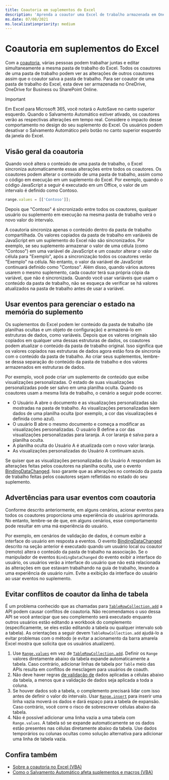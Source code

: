 ```yaml
---
title: Coautoria em suplementos do Excel
description: 'Aprenda a coautor uma Excel de trabalho armazenada em OneDrive, OneDrive for Business ou SharePoint Online.'
ms.date: 07/08/2021
ms.localizationpriority: medium
---
```



# <a name="coauthoring-in-excel-add-ins"></a>Coautoria em suplementos do Excel  

Com a [coautoria](https://support.microsoft.com/office/7152aa8b-b791-414c-a3bb-3024e46fb104), várias pessoas podem trabalhar juntas e editar simultaneamente a mesma pasta de trabalho do Excel. Todos os coautores de uma pasta de trabalho podem ver as alterações de outros coautores assim que o coautor salva a pasta de trabalho. Para ser coautor de uma pasta de trabalho do Excel, esta deve ser armazenada no OneDrive, OneDrive for Business ou SharePoint Online.

> [!IMPORTANT]
> Em Excel para Microsoft 365, você notará o AutoSave no canto superior esquerdo. Quando o Salvamento Automático estiver ativado, os coautores verão as respectivas alterações em tempo real. Considere o impacto desse comportamento no design do seu suplemento do Excel. Os usuários podem desativar o Salvamento Automático pelo botão no canto superior esquerdo da janela do Excel.

## <a name="coauthoring-overview"></a>Visão geral da coautoria

Quando você altera o conteúdo de uma pasta de trabalho, o Excel sincroniza automaticamente essas alterações entre todos os coautores. Os coautores podem alterar o conteúdo de uma pasta de trabalho, assim como o código em execução em um suplemento do Excel. Por exemplo, quando o código JavaScript a seguir é executado em um Office, o valor de um intervalo é definido como Contoso.

```js
range.values = [['Contoso']];
```

Depois que "Contoso" é sincronizado entre todos os coautores, qualquer usuário ou suplemento em execução na mesma pasta de trabalho verá o novo valor do intervalo.

A coautoria sincroniza apenas o conteúdo dentro da pasta de trabalho compartilhada. Os valores copiados da pasta de trabalho em variáveis de JavaScript em um suplemento do Excel não são sincronizados. Por exemplo, se seu suplemento armazenar o valor de uma célula (como "Contoso") em uma variável de JavaScript e um coautor alterar o valor da célula para "Exemplo", após a sincronização todos os coautores verão "Exemplo" na célula. No entanto, o valor da variável de JavaScript continuará definido como "Contoso". Além disso, quando vários autores usarem o mesmo suplemento, cada coautor terá sua própria cópia da variável, que não é sincronizada. Quando você usar variáveis que usam o conteúdo da pasta de trabalho, não se esqueça de verificar se há valores atualizados na pasta de trabalho antes de usar a variável.

## <a name="use-events-to-manage-the-in-memory-state-of-your-add-in"></a>Usar eventos para gerenciar o estado na memória do suplemento

Os suplementos do Excel podem ler conteúdo da pasta de trabalho (de planilhas ocultas e um objeto de configuração) e armazená-lo em estruturas de dados, como variáveis. Depois que os valores originais são copiados em qualquer uma dessas estruturas de dados, os coautores podem atualizar o conteúdo da pasta de trabalho original. Isso significa que os valores copiados nas estruturas de dados agora estão fora de sincronia com o conteúdo da pasta de trabalho. Ao criar seus suplementos, lembre-se dessa separação do conteúdo da pasta de trabalho e dos valores armazenados em estruturas de dados.

Por exemplo, você pode criar um suplemento de conteúdo que exibe visualizações personalizadas. O estado de suas visualizações personalizadas pode ser salvo em uma planilha oculta. Quando os coautores usam a mesma lista de trabalho, o cenário a seguir pode ocorrer.

- O Usuário A abre o documento e as visualizações personalizadas são mostradas na pasta de trabalho. As visualizações personalizadas leem dados de uma planilha oculta (por exemplo, a cor das visualizações é definida como azul).
- O usuário B abre o mesmo documento e começa a modificar as visualizações personalizadas. O usuário B define a cor das visualizações personalizadas para laranja. A cor laranja é salva para a planilha oculta.
- A planilha oculta do Usuário A é atualizada com o novo valor laranja.
- As visualizações personalizadas do Usuário A continuam azuis.

Se quiser que as visualizações personalizadas do Usuário A respondam às alterações feitas pelos coautores na planilha oculta, use o evento [BindingDataChanged](/javascript/api/office/office.bindingdatachangedeventargs). Isso garante que as alterações no conteúdo da pasta de trabalho feitas pelos coautores sejam refletidas no estado do seu suplemento.

## <a name="caveats-to-using-events-with-coauthoring"></a>Advertências para usar eventos com coautoria

Conforme descrito anteriormente, em alguns cenários, acionar eventos para todos os coautores proporciona uma experiência do usuários aprimorada. No entanto, lembre-se de que, em alguns cenários, esse comportamento pode resultar em uma má experiência do usuário.

Por exemplo, em cenários de validação de dados, é comum exibir a interface do usuário em resposta a eventos. O evento [BindingDataChanged](/javascript/api/office/office.bindingdatachangedeventargs) descrito na seção anterior é executado quando um usuário local ou coautor (remoto) altera o conteúdo da pasta de trabalho na associação. Se o manipulador de eventos `BindingDataChanged` do evento exibir a interface do usuário, os usuários verão a interface do usuário que não está relacionada às alterações em que estavam trabalhando na guia de trabalho, levando a uma experiência de usuário ruim. Evite a exibição da interface do usuário ao usar eventos no suplemento.

## <a name="avoid-table-row-coauthoring-conflicts"></a>Evitar conflitos de coautor da linha de tabela

É um problema conhecido que as chamadas para [`TableRowCollection.add`](/javascript/api/excel/excel.tablerowcollection#excel-excel-tablerowcollection-add-member(1)) a API podem causar conflitos de coautoria. Não recomendamos o uso dessa API se você antecipar que seu complemento será executado enquanto outros usuários estão editando a workbook do complemento (especificamente, se eles estão editando a tabela ou qualquer intervalo sob a tabela). As orientações a seguir devem `TableRowCollection.add` ajudá-lo a evitar problemas com o método (e evitar a acionamento da barra amarela Excel mostra que solicita que os usuários atualizem).

1. Use [`Range.values`](/javascript/api/excel/excel.range#excel-excel-range-values-member) em vez de [`TableRowCollection.add`](/javascript/api/excel/excel.tablerowcollection#excel-excel-tablerowcollection-add-member(1)). Definir os `Range` valores diretamente abaixo da tabela expande automaticamente a tabela. Caso contrário, adicionar linhas de tabela por `Table` meio das APIs resulta em conflitos de mesclagem para usuários de coauth.
1. Não deve haver regras [de validação de](https://support.microsoft.com/office/29fecbcc-d1b9-42c1-9d76-eff3ce5f7249) dados aplicadas a células abaixo da tabela, a menos que a validação de dados seja aplicada a toda a coluna.
1. Se houver dados sob a tabela, o complemento precisará lidar com isso antes de definir o valor do intervalo. Usar [`Range.insert`](/javascript/api/excel/excel.range#excel-excel-range-insert-member(1)) para inserir uma linha vazia moverá os dados e dará espaço para a tabela de expansão. Caso contrário, você corre o risco de sobrescrever células abaixo da tabela.
1. Não é possível adicionar uma linha vazia a uma tabela com `Range.values`. A tabela só se expande automaticamente se os dados estão presentes nas células diretamente abaixo da tabela. Use dados temporários ou colunas ocultas como solução alternativa para adicionar uma linha de tabela vazia.

## <a name="see-also"></a>Confira também

- [Sobre a coautoria no Excel (VBA)](/office/vba/excel/concepts/about-coauthoring-in-excel)
- [Como o Salvamento Automático afeta suplementos e macros (VBA)](/office/vba/library-reference/concepts/how-autosave-impacts-addins-and-macros)
